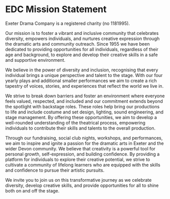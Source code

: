 # EDC Mission Statement

Exeter Drama Company is a registered charity (no 1181995).

Our mission is to foster a vibrant and inclusive community that celebrates
diversity, empowers individuals, and nurtures creative expression through the
dramatic arts and community outreach. Since 1955 we have been dedicated to
providing opportunities for all individuals, regardless of their age and
background, to explore and develop their creative skills in a safe and
supportive environment.

We believe in the power of diversity and inclusion, recognising that every
individual brings a unique perspective and talent to the stage. With our four
yearly plays and additional smaller performances we aim to create a rich
tapestry of voices, stories, and experiences that reflect the world we live in.

We strive to break down barriers and foster an environment where everyone feels
valued, respected, and included and our commitment extends beyond the spotlight
with backstage roles. These roles help bring our productions to life and include
costume and set design, lighting, sound engineering, and stage management. By
offering these opportunities, we aim to develop a well-rounded understanding of
the theatrical process, empowering individuals to contribute their skills and
talents to the overall production.

Through our fundraising, social club nights, workshops, and performances, we aim
to inspire and ignite a passion for the dramatic arts in Exeter and the wider
Devon community. We believe that creativity is a powerful tool for personal
growth, self-expression, and building confidence. By providing a platform for
individuals to explore their creative potential, we strive to cultivate a
community of lifelong learners who are equipped with the skills and confidence
to pursue their artistic pursuits.

We invite you to join us on this transformative journey as we celebrate
diversity, develop creative skills, and provide opportunities for all to shine
both on and off the stage.